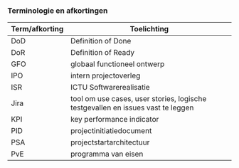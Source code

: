 ### Terminologie en afkortingen

| Term/afkorting | Toelichting |
|----------------|-------------|
| DoD | Definition of Done |
| DoR | Definition of Ready |
| GFO | globaal functioneel ontwerp |
| IPO | intern projectoverleg |
| ISR | ICTU Softwarerealisatie |
| Jira | tool om use cases, user stories, logische testgevallen en issues vast te leggen |
| KPI | key performance indicator |
| PID | projectinitiatiedocument |
| PSA | projectstartarchitectuur |
| PvE | programma van eisen |

